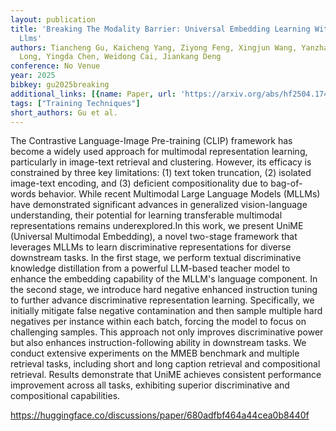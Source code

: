 ```yaml
---
layout: publication
title: 'Breaking The Modality Barrier: Universal Embedding Learning With Multimodal
  Llms'
authors: Tiancheng Gu, Kaicheng Yang, Ziyong Feng, Xingjun Wang, Yanzhao Zhang, Dingkun
  Long, Yingda Chen, Weidong Cai, Jiankang Deng
conference: No Venue
year: 2025
bibkey: gu2025breaking
additional_links: [{name: Paper, url: 'https://arxiv.org/abs/hf2504.17432'}]
tags: ["Training Techniques"]
short_authors: Gu et al.
---
```

The Contrastive Language-Image Pre-training (CLIP) framework has become a widely used approach for multimodal representation learning, particularly in image-text retrieval and clustering. However, its efficacy is constrained by three key limitations: (1) text token truncation, (2) isolated image-text encoding, and (3) deficient compositionality due to bag-of-words behavior. While recent Multimodal Large Language Models (MLLMs) have demonstrated significant advances in generalized vision-language understanding, their potential for learning transferable multimodal representations remains underexplored.In this work, we present UniME (Universal Multimodal Embedding), a novel two-stage framework that leverages MLLMs to learn discriminative representations for diverse downstream tasks. In the first stage, we perform textual discriminative knowledge distillation from a powerful LLM-based teacher model to enhance the embedding capability of the MLLM\'s language component. In the second stage, we introduce hard negative enhanced instruction tuning to further advance discriminative representation learning. Specifically, we initially mitigate false negative contamination and then sample multiple hard negatives per instance within each batch, forcing the model to focus on challenging samples. This approach not only improves discriminative power but also enhances instruction-following ability in downstream tasks. We conduct extensive experiments on the MMEB benchmark and multiple retrieval tasks, including short and long caption retrieval and compositional retrieval. Results demonstrate that UniME achieves consistent performance improvement across all tasks, exhibiting superior discriminative and compositional capabilities.

https://huggingface.co/discussions/paper/680adfbf464a44cea0b8440f